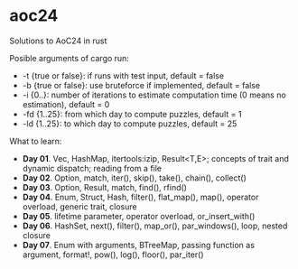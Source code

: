 # aoc24
Solutions to AoC24 in rust

Posible arguments of cargo run:
- -t {true or false}: if runs with test input, default = false
- -b {true or false}: use bruteforce if implemented, default = false
- -i {0..}: number of iterations to estimate computation time (0 means no estimation), default = 0
- -fd {1..25}: from which day to compute puzzles, default = 1
- -ld {1..25}: to which day to compute puzzles, default = 25

What to learn:
- **Day 01**. Vec, HashMap, itertools:izip, Result<T,E>; concepts of trait and dynamic dispatch; reading from a file
- **Day 02**. Option, match, iter(), skip(), take(), chain(), collect()
- **Day 03**. Option, Result, match, find(), rfind()
- **Day 04**. Enum, Struct, Hash, filter(), flat_map(), map(), operator overload, generic trait, closure
- **Day 05**. lifetime parameter, operator overload, or_insert_with()
- **Day 06**. HashSet, next(), filter(), map_or(), par_windows(), loop, nested closure
- **Day 07**. Enum with arguments, BTreeMap, passing function as argument, format!, pow(), log(), floor(), par_iter()
